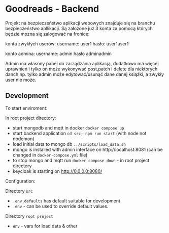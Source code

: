 <!-- @format -->

# Goodreads - Backend
Projekt na bezpieczeństwo aplikacji webowych  znajduje się na branchu bezpieczeństwo apllikacji.
Są założone już 3 konta za pomocą których będzie mozna się zalogować na fronice:

konta zwykłych userów:
username: user1
hasło: user1user1

konto admina:
username: admin
hasło adminadmin

Admin ma własnny panel do zarządzania aplikacją, dodatkowo ma więcej uprawnień i tylko  on może wykonywać post,patch i delete dla niektórych danch np. tylko admin może edytować/usunąć dane danej książki, a zwykły user nie może.




## Development

To start enviroment:

In root project directory:

- start mongodb and mqtt in docker `docker compose up`
- start backend application `cd src; npm run start` (with node not nodemon)
- load initial data to mongo db `../scripts/load_data.sh`
- mongo is installed with admin interface on http://localhost:8081 (can be changed in `docker-compose.yml` file)
- to stop mongo and mqtt run `docker compose down` - in root project directory
- keycloak is starting on http://0.0.0.0:8080/

Configuration:

Directory `src`

- `.env.defaults` has default suitable for development
- `.env` - can be used to override default values.

Directory `root project`

- `env` - vars for load data & other


